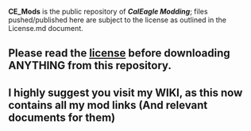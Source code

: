 **CE_Mods** is the public repository of ***CalEagle Modding***; files pushed/published here are subject to the license as outlined in the License.md document. 

## Please read the [license](https://github.com/Eagle-Studios/CE_Mods?tab=License-1-ov-file#readme) before downloading ANYTHING from this repository.

## I highly suggest you visit my WIKI, as this now contains all my mod links (And relevant documents for them)
